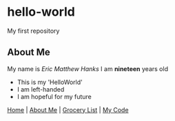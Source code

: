 # hello-world
My first repository
## About Me
My name is *Eric Matthew Hanks*
I am **nineteen** years old
- This is my 'HelloWorld'
- I am left-handed
- I am hopeful for my future

[Home](https://github.com/EricMHanks/EricHanks-midterm/blob/main/README.md "HomePage") | [About Me](https://github.com/EricMHanks/aboutMe/blob/main/README.md "Biography") | [Grocery List](https://github.com/EricMHanks/myGroceryList/blob/main/README.md "List") | [My Code](https://github.com/EricMHanks/my-code "Portfolio of Code")
